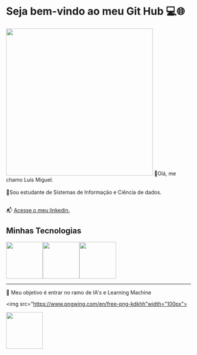 # Seja bem-vindo ao meu Git Hub 💻🌐
<img src = "https://camo.githubusercontent.com/7de37139d0b4c1ce40865e799b446c0e963a3dd8fb68d239707237c40604fa3d/68747470733a2f2f63646e2e6472696262626c652e636f6d2f75736572732f3733303730332f73637265656e73686f74732f363538313234332f6176656e746f2e676966" width="400px">
🤖Olá, me chamo Luis Miguel.
<br>
<br>
💬Sou estudante de Sistemas de Informação e Ciência de dados.
<br>
<br>

📬 [Acesse o meu linkedin.](https://www.linkedin.com/in/luisponcepinheiro/)

## Minhas Tecnologias 
<img src="https://cdn.jsdelivr.net/gh/devicons/devicon@latest/icons/azuresqldatabase/azuresqldatabase-original.svg" width="100px"><img src="https://cdn.jsdelivr.net/gh/devicons/devicon@latest/icons/python/python-original.svg" width="100px"><img src="https://cdn.jsdelivr.net/gh/devicons/devicon@latest/icons/c/c-original.svg" width="100px">

------
🎯 Meu objetivo é entrar no ramo de IA's e Learning Machine

<img src="https://www.pngwing.com/en/free-png-kdkhh"width="100px">

<img src="https://images.app.goo.gl/7Vurer1JFzUJkeEG6" width="100px">

              

<!--
**luismiguelponce/luismiguelponce** is a ✨ _special_ ✨ repository because its `README.md` (this file) appears on your GitHub profile.

Here are some ideas to get you started:

- 🔭 I’m currently working on ...
- 🌱 I’m currently learning ...
- 👯 I’m looking to collaborate on ...
- 🤔 I’m looking for help with ...
- 💬 Ask me about ...
- 📫 How to reach me: ...
- 😄 Pronouns: ...
- ⚡ Fun fact: ...
-->
